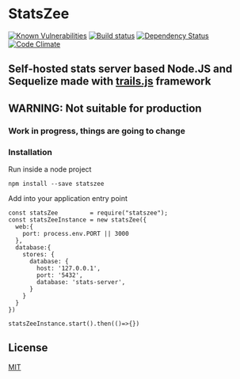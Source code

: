 # StatsZee
[![Known Vulnerabilities][snyk-image]][snyk-url]
[![Build status][ci-image]][ci-url]
[![Dependency Status][daviddm-image]][daviddm-url]
[![Code Climate][codeclimate-image]][codeclimate-url]

## Self-hosted stats server based Node.JS and Sequelize made with [trails.js](http://trailjs.io) framework

## WARNING: Not suitable for production
### Work in progress, things are going to change

### Installation

Run inside a node project

    npm install --save statszee

Add into your application entry point

    const statsZee         = require("statszee");
    const statsZeeInstance = new statsZee({
      web:{
        port: process.env.PORT || 3000
      },
      database:{
        stores: {
          database: {
            host: '127.0.0.1',
            port: '5432',
            database: 'stats-server',
          }
        }
      }
    })
    
    statsZeeInstance.start().then(()=>{})

## License
[MIT](https://github.com/lobetia/statszee/blob/master/LICENSE)

[snyk-image]: https://snyk.io/test/github/lobetia/statszee/badge.svg
[snyk-url]: https://snyk.io/test/github/lobetia/statszee/
[ci-image]: https://travis-ci.org/LobeTia/statszee.svg?branch=master
[ci-url]: https://travis-ci.org/LobeTia/statszee
[daviddm-image]: http://img.shields.io/david/lobetia/statszee.svg?style=flat-square
[daviddm-url]: https://david-dm.org/lobetia/statszee
[codeclimate-image]: https://img.shields.io/codeclimate/github/LobeTia/statszee.svg?style=flat-square
[codeclimate-url]: https://codeclimate.com/github/LobeTia/statszee
